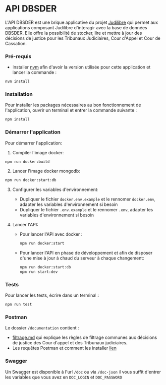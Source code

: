 # API DBSDER

L'API DBSDER est une brique applicative du projet [Judilibre](https://www.courdecassation.fr/toutes-les-actualites/2021/10/01/judilibre-les-decisions-judiciaires-en-open-data) qui permet aux applications composant Judilibre d'interagir avec la base de données DBSDER.
Elle offre la possibilité de stocker, lire et mettre à jour des décisions de justice pour les Tribunaux Judiciaires, Cour d'Appel et Cour de Cassation.

### Pré-requis

- Installer [nvm](https://github.com/nvm-sh/nvm) afin d'avoir la version utilisée pour cette application et lancer la commande :

```bash
nvm install
```

### Installation

Pour installer les packages nécessaires au bon fonctionnement de l'application, ouvrir un terminal et entrer la commande suivante :

```bash
npm install
```

### Démarrer l'application

Pour démarrer l'application:

1. Compiler l'image docker:

```bash
npm run docker:build
```

2. Lancer l'image docker mongodb:

```bash
npm run docker:start:db
```

3. Configurer les variables d'environnement:

   - Dupliquer le fichier `docker.env.example` et le rennomer `docker.env`, adapter les variables d'environnement si besoin
   - Dupliquer le fichier `.env.example` et le rennomer `.env`, adapter les variables d'environnement si besoin

4. Lancer l'API:
   - Pour lancer l'API avec docker :
     ```bash
     npm run docker:start
     ```
   - Pour lancer l'API en phase de développement et afin de disposer d'une mise à jour à chaud du serveur à chaque changement:
     ```bash
     npm run docker:start:db
     npm run start:dev
     ```

### Tests

Pour lancer les tests, écrire dans un terminal :

```bash
npm run test
```

### Postman

Le dossier `/documentation` contient :

- [filtrage.md](documentation/filtrage.md) qui explique les règles de filtrage communes aux décisions de justice des Cour d'appel et des Tribunaux judiciaires.
- Les requêtes Postman et comment les installer [lien](documentation/postman/README.md)

### Swagger

Un Swagger est disponible à l'url `/doc` ou via `/doc-json`
il vous suffit d'entrer les variables que vous avez en `DOC_LOGIN` et `DOC_PASSWORD`
